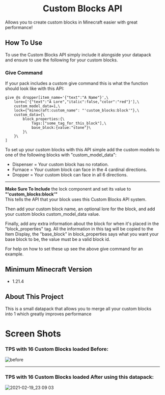 <h1 align="center">Custom Blocks API</h1>

  Allows you to create custom blocks in Minecraft easier with great performance!

## How To Use
To use the Custom Blocks API simply include it alongside your datapack and ensure to use the following for your custom blocks.

### Give Command
If your pack includes a custom give command this is what the function should look like with this API:
```mcfunction
give @s dropper[item_name='{"text":"A Name"}',\
    lore=['{"text":"A Lore","italic":false,"color":"red"}'],\
    custom_model_data=1,\
    lock={"minecraft:custom_name": "'custom_blocks:block'"},\
    custom_data={\
        block_properties:{\
            Tags:["some_tag_for_this_block"],\
            base_block:{value:"stone"}\
        }\
    }\
]
```

To set up your custom blocks with this API simple add the custom models to one of the following blocks with "custom_model_data":

* Dispenser = Your custom block has no rotation.
* Furnace = Your custom block can face in the 4 cardinal directions.
* Dropper = Your custom block can face in all 6 directions.

<hr>

<b>Make Sure To Include</b> the lock component and set its value to <b>"'custom_blocks:block'"</b><br>
This tells the API that your block uses this Custom Blocks API system.

Then add your custom block name, an optional lore for the block, and add your custom blocks custom_model_data value.

Finally, add any extra information about the block for when it's placed in the "block_properties" tag. All the information in this tag will be copied to the Item Display, the "base_block" in block_properties says what you want your base block to be, the value must be a valid block id.

For help on how to set these up see the above give command for an example.

## Minimum Minecraft Version

* 1.21.4

## About This Project

This is a small datapack that allows you to merge all your custom blocks into 1 which greatly improves performance

# Screen Shots

### TPS with 16 Custom Blocks loaded Before:
![before](https://user-images.githubusercontent.com/18742837/108583496-b14ae780-7331-11eb-8714-2c579de636e3.png)

<hr>

### TPS with 16 Custom Blocks loaded After using this datapack:
![2021-02-19_23 09 03](https://user-images.githubusercontent.com/18742837/108583497-b445d800-7331-11eb-883c-6cede3e5ec75.png)
